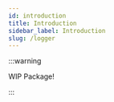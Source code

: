 ```yaml
---
id: introduction
title: Introduction
sidebar_label: Introduction
slug: /logger
---
```


:::warning

WIP Package!

:::
